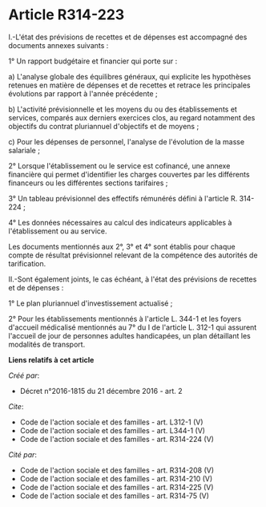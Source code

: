 # Article R314-223

I.-L'état des prévisions de recettes et de dépenses est accompagné des documents annexes suivants : 

1° Un rapport budgétaire et financier qui porte sur : 

a) L'analyse globale des équilibres généraux, qui explicite les hypothèses retenues en matière de dépenses et de recettes et
retrace les principales évolutions par rapport à l'année précédente ; 

b) L'activité prévisionnelle et les moyens du ou des établissements et services, comparés aux derniers exercices clos, au
regard notamment des objectifs du contrat pluriannuel d'objectifs et de moyens ; 

c) Pour les dépenses de personnel, l'analyse de l'évolution de la masse salariale ; 

2° Lorsque l'établissement ou le service est cofinancé, une annexe financière qui permet d'identifier les charges couvertes
par les différents financeurs ou les différentes sections tarifaires ; 

3° Un tableau prévisionnel des effectifs rémunérés défini à l'article R. 314-224 ; 

4° Les données nécessaires au calcul des indicateurs applicables à l'établissement ou au service. 

Les documents mentionnés aux 2°, 3° et 4° sont établis pour chaque compte de résultat prévisionnel relevant de la compétence
des autorités de tarification. 

II.-Sont également joints, le cas échéant, à l'état des prévisions de recettes et de dépenses : 

1° Le plan pluriannuel d'investissement actualisé ; 

2° Pour les établissements mentionnés à l'article L. 344-1 et les foyers d'accueil médicalisé mentionnés au 7° du I de
l'article L. 312-1 qui assurent l'accueil de jour de personnes adultes handicapées, un plan détaillant les modalités de
transport.

**Liens relatifs à cet article**

_Créé par_:

  - Décret n°2016-1815 du 21 décembre 2016 - art. 2

_Cite_:

  - Code de l'action sociale et des familles - art. L312-1 (V)
  - Code de l'action sociale et des familles - art. L344-1 (V)
  - Code de l'action sociale et des familles - art. R314-224 (V)

_Cité par_:

  - Code de l'action sociale et des familles - art. R314-208 (V)
  - Code de l'action sociale et des familles - art. R314-210 (V)
  - Code de l'action sociale et des familles - art. R314-225 (V)
  - Code de l'action sociale et des familles - art. R314-75 (V)
